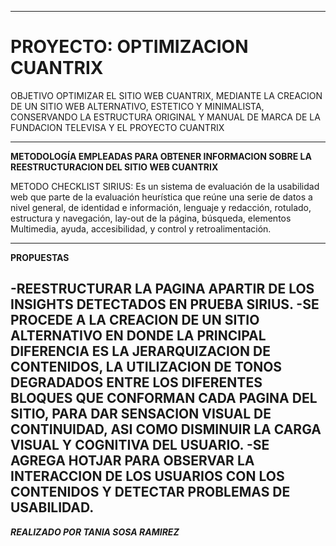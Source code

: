 --------------------------------------
# PROYECTO: OPTIMIZACION CUANTRIX
OBJETIVO OPTIMIZAR EL SITIO WEB CUANTRIX, MEDIANTE LA CREACION DE UN SITIO WEB ALTERNATIVO, ESTETICO Y MINIMALISTA, CONSERVANDO LA ESTRUCTURA ORIGINAL Y MANUAL DE MARCA DE LA FUNDACION TELEVISA Y EL PROYECTO CUANTRIX

--------------------------------------
**METODOLOGÍA EMPLEADAS PARA OBTENER INFORMACION SOBRE LA REESTRUCTURACION DEL SITIO WEB CUANTRIX**

METODO CHECKLIST SIRIUS: Es un sistema de evaluación de la usabilidad web que parte de la evaluación heurística que reúne una serie de datos a nivel general, de identidad e información, lenguaje y redacción, rotulado, estructura y navegación, lay-out de la página, búsqueda, elementos Multimedia, ayuda, accesibilidad, y control y retroalimentación.

---------------------------------------------
**PROPUESTAS**

-REESTRUCTURAR LA PAGINA  APARTIR DE LOS INSIGHTS DETECTADOS EN PRUEBA SIRIUS.
-SE PROCEDE A LA CREACION DE UN SITIO ALTERNATIVO EN DONDE LA PRINCIPAL DIFERENCIA ES LA JERARQUIZACION DE CONTENIDOS, LA UTILIZACION DE TONOS DEGRADADOS ENTRE LOS DIFERENTES BLOQUES QUE CONFORMAN CADA PAGINA DEL SITIO, PARA DAR SENSACION VISUAL DE CONTINUIDAD, ASI COMO DISMINUIR LA CARGA VISUAL Y COGNITIVA DEL USUARIO.
-SE AGREGA HOTJAR PARA OBSERVAR LA INTERACCION DE LOS USUARIOS CON LOS CONTENIDOS Y DETECTAR PROBLEMAS DE USABILIDAD.
----------------------------------------------
***REALIZADO POR TANIA SOSA RAMIREZ***
